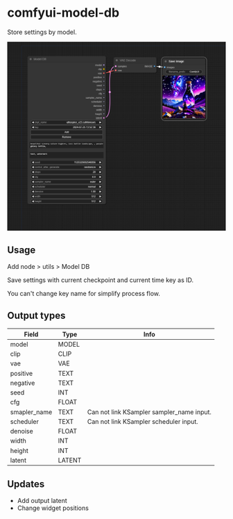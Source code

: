 # comfyui-model-db

Store settings by model.

![image-1](./images/workflow.png)

## Usage

Add node > utils > Model DB

Save settings with current checkpoint and current time key as ID.

You can't change key name for simplify process flow.

## Output types

| Field        | Type  | Info                                      |
|--------------|-------|-------------------------------------------|
| model        | MODEL |                                           |
| clip         | CLIP  |                                           |
| vae          | VAE   |                                           |
| positive     | TEXT  |                                           |
| negative     | TEXT  |                                           |
| seed         | INT   |                                           |
| cfg          | FLOAT |                                           |
| smapler_name | TEXT  | Can not link KSampler sampler_name input. |
| scheduler    | TEXT  | Can not link KSampler scheduler input.    |
| denoise      | FLOAT |                                           |
| width        | INT   |                                           |
| height       | INT   |                                           |
| latent       | LATENT|                                           |

## Updates

- Add output latent
- Change widget positions